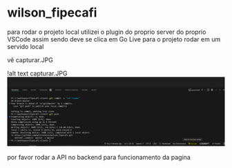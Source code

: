 # wilson_fipecafi

para rodar o projeto local utilizei o plugin do proprio server do proprio VSCode assim sendo deve se clica em Go Live para o projeto rodar em um servido local 

vê capturar.JPG

!alt text capturar.JPG  
<img src="Capturar.JPG">


por favor rodar a API no backend para funcionamento da pagina 